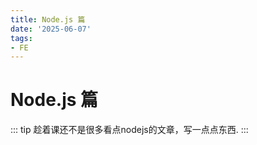 ```yaml
---
title: Node.js 篇
date: '2025-06-07'
tags:
- FE
---
```


# Node.js 篇
::: tip 
趁着课还不是很多看点nodejs的文章，写一点点东西.
::: 
